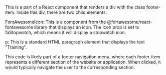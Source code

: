 This is a part of a React component that renders a div with the class footer-item. Inside this div, there are two child elements:

FontAwesomeIcon: This is a component from the @fortawesome/react-fontawesome library that displays an icon. The icon prop is set to faStopwatch, which means it will display a stopwatch icon.

p: This is a standard HTML paragraph element that displays the text "Training".

This code is likely part of a footer navigation menu, where each footer-item represents a different section of the website or application. When clicked, it would typically navigate the user to the corresponding section.
